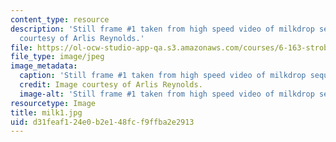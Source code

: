 ```yaml
---
content_type: resource
description: 'Still frame #1 taken from high speed video of milkdrop sequence. Image
  courtesy of Arlis Reynolds.'
file: https://ol-ocw-studio-app-qa.s3.amazonaws.com/courses/6-163-strobe-project-laboratory-fall-2005/d31feaf124e0b2e148fcf9ffba2e2913_milk1.jpg
file_type: image/jpeg
image_metadata:
  caption: 'Still frame #1 taken from high speed video of milkdrop sequence.'
  credit: Image courtesy of Arlis Reynolds.
  image-alt: 'Still frame #1 taken from high speed video of milkdrop sequence.'
resourcetype: Image
title: milk1.jpg
uid: d31feaf1-24e0-b2e1-48fc-f9ffba2e2913
---
```

